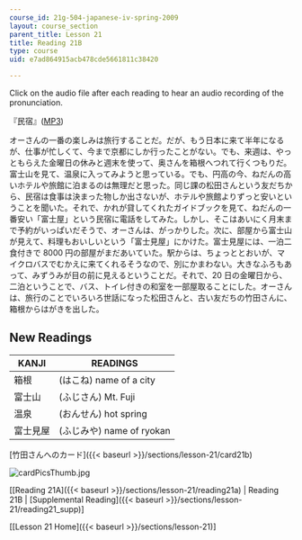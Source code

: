 ```yaml
---
course_id: 21g-504-japanese-iv-spring-2009
layout: course_section
parent_title: Lesson 21
title: Reading 21B
type: course
uid: e7ad864915acb478cde5661811c38420

---
```


Click on the audio file after each reading to hear an audio recording of the pronunciation.

『民宿』([MP3](/coursemedia/21g-504-japanese-iv-spring-2009/ef4493fefb7a394bae1a47e7d93795ca_Lesson21B.mp3))

オーさんの一番の楽しみは旅行することだ。だが、もう日本に来て半年になるが、仕事が忙しくて、今まで京都にしか行ったことがない。でも、来週は、やっともらえた金曜日の休みと週末を使って、奥さんを箱根へつれて行くつもりだ。富士山を見て、温泉に入ってみようと思っている。でも、円高の今、ねだんの高いホテルや旅館に泊まるのは無理だと思った。同じ課の松田さんという友だちから、民宿は食事は決まった物しか出さないが、ホテルや旅館よりずっと安いということを聞いた。それで、かれが貸してくれたガイドブックを見て、ねだんの一番安い「富士屋」という民宿に電話をしてみた。しかし、そこはあいにく月末まで予約がいっぱいだそうで、オーさんは、がっかりした。次に、部屋から富士山が見えて、料理もおいしいという「富士見屋」にかけた。富士見屋には、一泊二食付きで 8000 円の部屋がまだあいていた。駅からは、ちょっととおいが、マイクロバスでむかえに来てくれるそうなので、別にかまわない。大きなふろもあって、みずうみが目の前に見えるということだ。それで、20 日の金曜日から、二泊ということで、バス、トイレ付きの和室を一部屋取ることにした。オーさんは、旅行のことでいろいろ世話になった松田さんと、古い友だちの竹田さんに、箱根からはがきを出した。

New Readings
------------

| KANJI | READINGS |
| --- | --- |
| 箱根 | (はこね) name of a city |
| 富士山 | (ふじさん) Mt. Fuji |
| 温泉 | (おんせん) hot spring |
| 富士見屋 | (ふじみや) name of ryokan 

[竹田さんへのカード]({{< baseurl >}}/sections/lesson-21/card21b)

![cardPicsThumb.jpg](/coursemedia/21g-504-japanese-iv-spring-2009/90de44525ebf2df2b25af0251a7e942d_cardPicsThumb.jpg)

\[[Reading 21A]({{< baseurl >}}/sections/lesson-21/reading21a) | Reading 21B | [Supplemental Reading]({{< baseurl >}}/sections/lesson-21/reading21_supp)\]

\[[Lesson 21 Home]({{< baseurl >}}/sections/lesson-21)\]